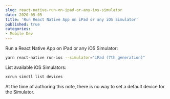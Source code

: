 ```yaml
---
slug: react-native-run-on-ipad-or-any-ios-simulator
date: 2020-05-05
title: 'Run React Native App on iPad or any iOS Simulator'
published: true
categories:
- Mobile Dev
---
```


Run a React Native App on iPad or any iOS Simulator:

```sh
yarn react-native run-ios --simulator="iPad (7th generation)"
```

List available iOS Simulators:

```sh
xcrun simctl list devices
```

At the time of authoring this note, there is no way to set a default device for the Simulator.